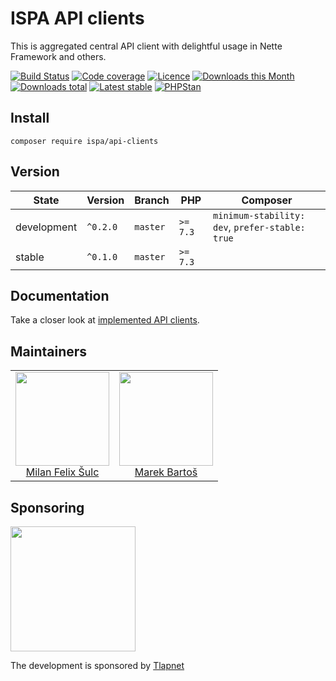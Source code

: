 # ISPA API clients

This is aggregated central API client with delightful usage in Nette Framework and others.

[![Build Status](https://img.shields.io/travis/ispalliance/api-clients.svg?style=flat-square)](https://travis-ci.org/ispalliance/api-clients)
[![Code coverage](https://img.shields.io/coveralls/ispalliance/api-clients.svg?style=flat-square)](https://coveralls.io/r/ispalliance/api-clients)
[![Licence](https://img.shields.io/packagist/l/ispa/api-clients.svg?style=flat-square)](https://packagist.org/packages/ispa/api-clients)
[![Downloads this Month](https://img.shields.io/packagist/dm/ispa/api-clients.svg?style=flat-square)](https://packagist.org/packages/ispa/api-clients)
[![Downloads total](https://img.shields.io/packagist/dt/ispa/api-clients.svg?style=flat-square)](https://packagist.org/packages/ispa/api-clients)
[![Latest stable](https://img.shields.io/packagist/v/ispa/api-clients.svg?style=flat-square)](https://packagist.org/packages/ispa/api-clients)
[![PHPStan](https://img.shields.io/badge/PHPStan-enabled-brightgreen.svg?style=flat-square)](https://github.com/phpstan/phpstan)


## Install

```
composer require ispa/api-clients
```

## Version

| State       | Version      | Branch   | PHP      | Composer                                        |
|-------------|--------------|----------|----------|-------------------------------------------------|
| development | `^0.2.0`     | `master` | `>= 7.3` | `minimum-stability: dev`, `prefer-stable: true` |
| stable      | `^0.1.0`     | `master` | `>= 7.3` |                                                 |

## Documentation

Take a closer look at [implemented API clients](.docs/README.md).

## Maintainers

<table>
  <tbody>
    <tr>
      <td align="center">
        <a href="https://github.com/f3l1x">
            <img width="150" height="150" src="https://avatars2.githubusercontent.com/u/538058?v=3&s=150">
        </a>
        </br>
        <a href="https://github.com/f3l1x">Milan Felix Šulc</a>
      </td>
      <td align="center">
        <a href="https://github.com/mabar">
            <img width="150" height="150" src="https://avatars0.githubusercontent.com/u/20974277?s=150&v=4">
        </a>
        </br>
        <a href="https://github.com/mabar">Marek Bartoš</a>
      </td>
    </tr>
  </tbody>
</table>

## Sponsoring

<a href="https://github.com/tlapnet"><img  width="200" src="https://cdn.rawgit.com/f3l1x/xsource/2463efb7/assets/tlapdev.png"></a>

The development is sponsored by [Tlapnet](https://www.tlapnet.cz)

